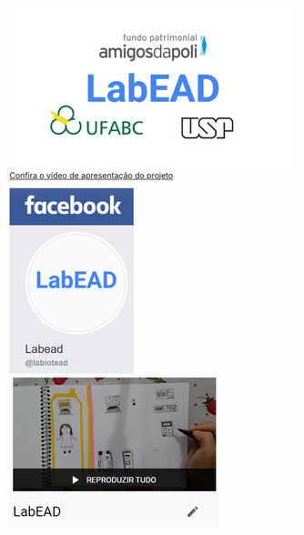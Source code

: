 [![](https://github.com/vthayashi/OKIoT/blob/master/labead/img/capa.PNG)](https://github.com/vthayashi/OKIoT/tree/master/labead)
[Confira o vídeo de apresentação do projeto](https://youtu.be/TnJicuMnMG4)

[![](https://github.com/vthayashi/OKIoT/blob/master/labead/img/facebook.PNG)](https://www.facebook.com/labiotead/)
[![](https://github.com/vthayashi/OKIoT/blob/master/labead/img/playlist.PNG)](https://www.youtube.com/playlist?list=PL8ZM6t-oKnXdyvV24ZRzrazvhv3lkmzSF)
